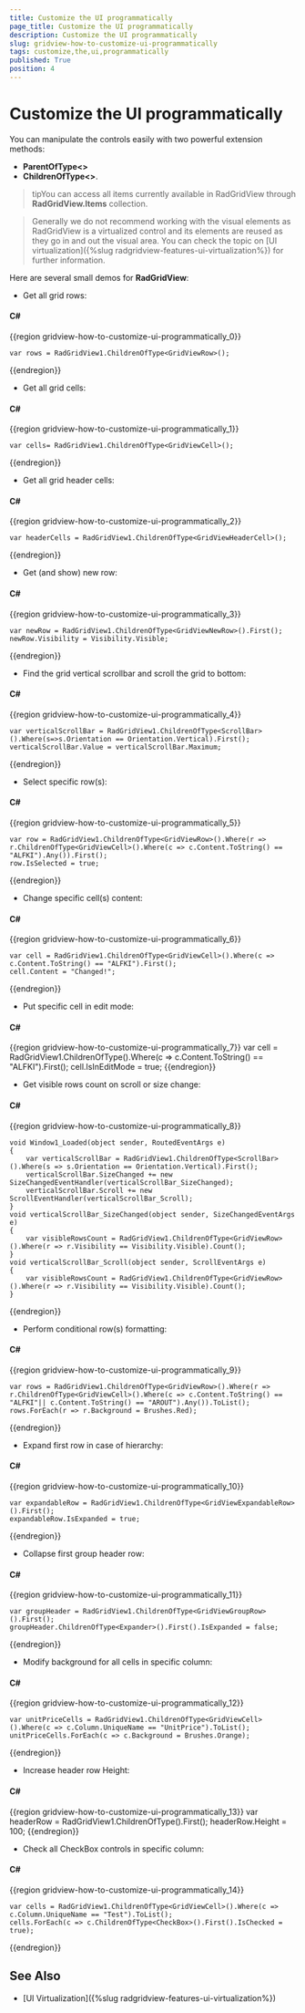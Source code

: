 ```yaml
---
title: Customize the UI programmatically
page_title: Customize the UI programmatically
description: Customize the UI programmatically
slug: gridview-how-to-customize-ui-programmatically
tags: customize,the,ui,programmatically
published: True
position: 4
---
```


# Customize the UI programmatically

You can manipulate the controls easily with two powerful extension methods: 

* __ParentOfType<>__ 
* __ChildrenOfType<>__.

>tipYou can access all items currently available in RadGridView through __RadGridView.Items__ collection.

>Generally we do not recommend working with the visual elements as RadGridView is a virtualized control and its elements are reused as they go in and out the visual area. You can check the topic on [UI virtualization]({%slug radgridview-features-ui-virtualization%}) for further information. 

Here are several small demos for __RadGridView__:

* Get all grid rows:

#### __C#__
{{region gridview-how-to-customize-ui-programmatically_0}}

	var rows = RadGridView1.ChildrenOfType<GridViewRow>();
{{endregion}}

* Get all grid cells:

#### __C#__
{{region gridview-how-to-customize-ui-programmatically_1}}

	var cells= RadGridView1.ChildrenOfType<GridViewCell>();
{{endregion}}

* Get all grid header cells:

#### __C#__

{{region gridview-how-to-customize-ui-programmatically_2}}

	var headerCells = RadGridView1.ChildrenOfType<GridViewHeaderCell>();
{{endregion}}


* Get (and show) new row:

#### __C#__

{{region gridview-how-to-customize-ui-programmatically_3}}

	var newRow = RadGridView1.ChildrenOfType<GridViewNewRow>().First();
	newRow.Visibility = Visibility.Visible;
{{endregion}}


* Find the grid vertical scrollbar and scroll the grid to bottom:

#### __C#__

{{region gridview-how-to-customize-ui-programmatically_4}}

	var verticalScrollBar = RadGridView1.ChildrenOfType<ScrollBar>().Where(s=>s.Orientation == Orientation.Vertical).First();
	verticalScrollBar.Value = verticalScrollBar.Maximum;
{{endregion}}

* Select specific row(s):

#### __C#__

{{region gridview-how-to-customize-ui-programmatically_5}}

	var row = RadGridView1.ChildrenOfType<GridViewRow>().Where(r => r.ChildrenOfType<GridViewCell>().Where(c => c.Content.ToString() == "ALFKI").Any()).First();
	row.IsSelected = true;
{{endregion}}

* Change specific cell(s) content:

#### __C#__

{{region gridview-how-to-customize-ui-programmatically_6}}

	var cell = RadGridView1.ChildrenOfType<GridViewCell>().Where(c => c.Content.ToString() == "ALFKI").First();
	cell.Content = "Changed!";
{{endregion}}

* Put specific cell in edit mode:

#### __C#__

{{region gridview-how-to-customize-ui-programmatically_7}}
	var cell = RadGridView1.ChildrenOfType<GridViewCell>().Where(c => c.Content.ToString() == "ALFKI").First();
	cell.IsInEditMode = true;
	{{endregion}}

* Get visible rows count on scroll or size change:
    
#### __C#__

{{region gridview-how-to-customize-ui-programmatically_8}}

	void Window1_Loaded(object sender, RoutedEventArgs e)
	{
	    var verticalScrollBar = RadGridView1.ChildrenOfType<ScrollBar>().Where(s => s.Orientation == Orientation.Vertical).First();
	    verticalScrollBar.SizeChanged += new SizeChangedEventHandler(verticalScrollBar_SizeChanged);
	    verticalScrollBar.Scroll += new ScrollEventHandler(verticalScrollBar_Scroll);
	}
	void verticalScrollBar_SizeChanged(object sender, SizeChangedEventArgs e)
	{
	    var visibleRowsCount = RadGridView1.ChildrenOfType<GridViewRow>().Where(r => r.Visibility == Visibility.Visible).Count();
	}
	void verticalScrollBar_Scroll(object sender, ScrollEventArgs e)
	{
	    var visibleRowsCount = RadGridView1.ChildrenOfType<GridViewRow>().Where(r => r.Visibility == Visibility.Visible).Count();
	}
{{endregion}}

* Perform conditional row(s) formatting:
    
#### __C#__

{{region gridview-how-to-customize-ui-programmatically_9}}

	var rows = RadGridView1.ChildrenOfType<GridViewRow>().Where(r => r.ChildrenOfType<GridViewCell>().Where(c => c.Content.ToString() == "ALFKI"|| c.Content.ToString() == "AROUT").Any()).ToList();
	rows.ForEach(r => r.Background = Brushes.Red);
{{endregion}}

* Expand first row in case of hierarchy:

#### __C#__

{{region gridview-how-to-customize-ui-programmatically_10}}

	var expandableRow = RadGridView1.ChildrenOfType<GridViewExpandableRow>().First();
	expandableRow.IsExpanded = true;
{{endregion}}


* Collapse first group header row:

#### __C#__

{{region gridview-how-to-customize-ui-programmatically_11}}

	var groupHeader = RadGridView1.ChildrenOfType<GridViewGroupRow>().First();
	groupHeader.ChildrenOfType<Expander>().First().IsExpanded = false;
{{endregion}}

* Modify background for all cells in specific column:   

#### __C#__

{{region gridview-how-to-customize-ui-programmatically_12}}

	var unitPriceCells = RadGridView1.ChildrenOfType<GridViewCell>().Where(c => c.Column.UniqueName == "UnitPrice").ToList();
	unitPriceCells.ForEach(c => c.Background = Brushes.Orange);
{{endregion}}

* Increase header row Height:   

#### __C#__

{{region gridview-how-to-customize-ui-programmatically_13}}
	var headerRow = RadGridView1.ChildrenOfType<GridViewHeaderRow>().First();
	headerRow.Height = 100;
{{endregion}}

* Check all CheckBox controls in specific column:

#### __C#__

{{region gridview-how-to-customize-ui-programmatically_14}}

	var cells = RadGridView1.ChildrenOfType<GridViewCell>().Where(c => c.Column.UniqueName == "Test").ToList();
	cells.ForEach(c => c.ChildrenOfType<CheckBox>().First().IsChecked = true);
{{endregion}}

## See Also

 * [UI Virtualization]({%slug radgridview-features-ui-virtualization%})



